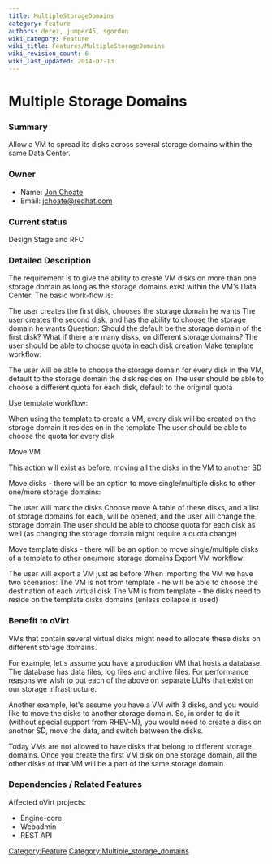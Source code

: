 ```yaml
---
title: MultipleStorageDomains
category: feature
authors: derez, jumper45, sgordon
wiki_category: Feature
wiki_title: Features/MultipleStorageDomains
wiki_revision_count: 6
wiki_last_updated: 2014-07-13
---
```


# Multiple Storage Domains

### Summary

Allow a VM to spread its disks across several storage domains within the same Data Center.

### Owner

*   Name: [ Jon Choate](User:Jumper45)
*   Email: <jchoate@redhat.com>

### Current status

Design Stage and RFC

### Detailed Description

The requirement is to give the ability to create VM disks on more than one storage domain as long as the storage domains exist within the VM's Data Center. The basic work-flow is:

The user creates the first disk, chooses the storage domain he wants The user creates the second disk, and has the ability to choose the storage domain he wants Question: Should the default be the storage domain of the first disk? What if there are many disks, on different storage domains? The user should be able to choose quota in each disk creation Make template workflow:

The user will be able to choose the storage domain for every disk in the VM, default to the storage domain the disk resides on The user should be able to choose a different quota for each disk, default to the original quota

Use template workflow:

When using the template to create a VM, every disk will be created on the storage domain it resides on in the template The user should be able to choose the quota for every disk

Move VM

This action will exist as before, moving all the disks in the VM to another SD

Move disks - there will be an option to move single/multiple disks to other one/more storage domains:

The user will mark the disks Choose move A table of these disks, and a list of storage domains for each, will be opened, and the user will change the storage domain The user should be able to choose quota for each disk as well (as changing the storage domain might require a quota change)

Move template disks - there will be an option to move single/multiple disks of a template to other one/more storage domains Export VM workflow:

The user will export a VM just as before When importing the VM we have two scenarios: The VM is not from template - he will be able to choose the destination of each virtual disk The VM is from template - the disks need to reside on the template disks domains (unless collapse is used)

### Benefit to oVirt

VMs that contain several virtual disks might need to allocate these disks on different storage domains.

For example, let's assume you have a production VM that hosts a database. The database has data files, log files and archive files. For performance reasons we wish to put each of the above on separate LUNs that exist on our storage infrastructure.

Another example, let's assume you have a VM with 3 disks, and you would like to move the disks to another storage domain. So, in order to do it (without special support from RHEV-M), you would need to create a disk on another SD, move the data, and switch between the disks.

Today VMs are not allowed to have disks that belong to different storage domains. Once you create the first VM disk on one storage domain, all the other disks of that VM will be a part of the same storage domain.

### Dependencies / Related Features

Affected oVirt projects:

*   Engine-core
*   Webadmin
*   REST API

<Category:Feature> <Category:Multiple_storage_domains>
